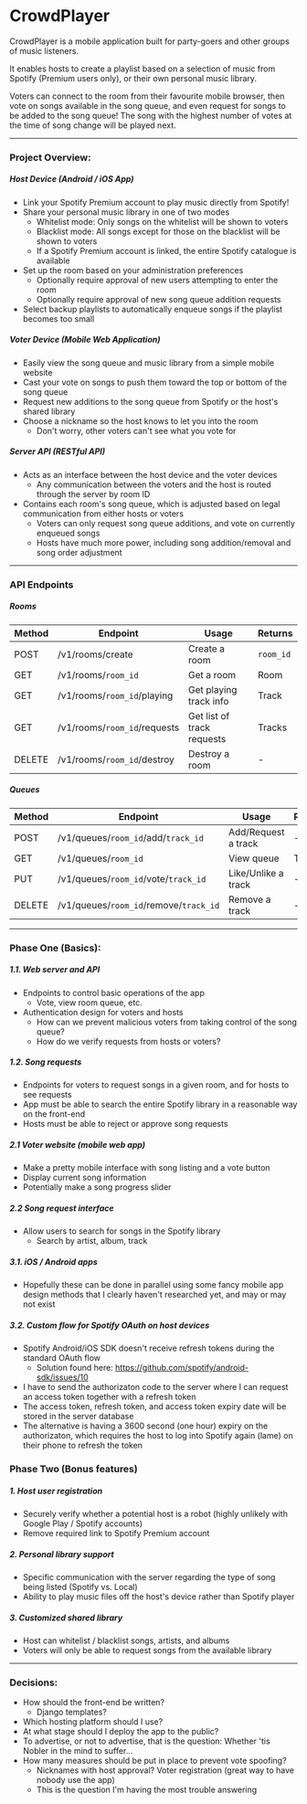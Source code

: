 # CrowdPlayer

CrowdPlayer is a mobile application built for party-goers and other groups of music listeners.

It enables hosts to create a playlist based on a selection of music from Spotify (Premium users only), or their own personal music library.

Voters can connect to the room from their favourite mobile browser, then vote on songs available in the song queue, and even request for songs to be added to the song queue! The song with the highest number of votes at the time of song change will be played next.

---
### Project Overview:

##### Host Device (Android / iOS App)
- Link your Spotify Premium account to play music directly from Spotify!
- Share your personal music library in one of two modes
	- Whitelist mode: Only songs on the whitelist will be shown to voters
	- Blacklist mode: All songs except for those on the blacklist will be shown to voters
	- If a Spotify Premium account is linked, the entire Spotify catalogue is available
- Set up the room based on your administration preferences
	- Optionally require approval of new users attempting to enter the room
	- Optionally require approval of new song queue addition requests
- Select backup playlists to automatically enqueue songs if the playlist becomes too small

##### Voter Device (Mobile Web Application)
- Easily view the song queue and music library from a simple mobile website
- Cast your vote on songs to push them toward the top or bottom of the song queue
- Request new additions to the song queue from Spotify or the host's shared library
- Choose a nickname so the host knows to let you into the room
	- Don't worry, other voters can't see what you vote for

##### Server API (RESTful API)
- Acts as an interface between the host device and the voter devices
	- Any communication between the voters and the host is routed through the server by room ID
- Contains each room's song queue, which is adjusted based on legal communication from either hosts or voters
	- Voters can only request song queue additions, and vote on currently enqueued songs
	- Hosts have much more power, including song addition/removal and song order adjustment

---
### API Endpoints

##### Rooms
|  Method  |  Endpoint  | Usage  |  Returns  |
| -------- | ---------- | ----------- | --------- |
| POST | /v1/rooms/create | Create a room | `room_id` |
| GET | /v1/rooms/`room_id` | Get a room | Room |
| GET | /v1/rooms/`room_id`/playing | Get playing track info | Track |
| GET | /v1/rooms/`room_id`/requests | Get list of track requests | Tracks |
| DELETE | /v1/rooms/`room_id`/destroy | Destroy a room | - |

##### Queues
|  Method  |  Endpoint  |  Usage  |  Returns  |
| -------- | ---------- | ------- | --------- |
| POST | /v1/queues/`room_id`/add/`track_id` | Add/Request a track | - |
| GET | /v1/queues/`room_id` | View queue | Tracks |
| PUT | /v1/queues/`room_id`/vote/`track_id` | Like/Unlike a track | - |
| DELETE | /v1/queues/`room_id`/remove/`track_id` | Remove a track | - |


---
### Phase One (Basics):

##### 1.1. Web server and API
- Endpoints to control basic operations of the app
	- Vote, view room queue, etc.
- Authentication design for voters and hosts
	- How can we prevent malicious voters from taking control of the song queue?
	- How do we verify requests from hosts or voters?

##### 1.2. Song requests
- Endpoints for voters to request songs in a given room, and for hosts to see requests
- App must be able to search the entire Spotify library in a reasonable way on the front-end
- Hosts must be able to reject or approve song requests

##### 2.1 Voter website (mobile web app)
- Make a pretty mobile interface with song listing and a vote button
- Display current song information
- Potentially make a song progress slider

##### 2.2 Song request interface
- Allow users to search for songs in the Spotify library
	- Search by artist, album, track

##### 3.1. iOS / Android apps
- Hopefully these can be done in parallel using some fancy mobile app design methods that I clearly haven't researched yet, and may or may not exist

##### 3.2. Custom flow for Spotify OAuth on host devices
- Spotify Android/iOS SDK doesn't receive refresh tokens during the standard OAuth flow
	- Solution found here: https://github.com/spotify/android-sdk/issues/10
- I have to send the authorizaton code to the server where I can request an access token together with a refresh token
- The access token, refresh token, and access token expiry date will be stored in the server database
- The alternative is having a 3600 second (one hour) expiry on the authorizaton, which requires the host to log into Spotify again (lame) on their phone to refresh the token

### Phase Two (Bonus features)

##### 1. Host user registration
- Securely verify whether a potential host is a robot (highly unlikely with Google Play / Spotify accounts)
- Remove required link to Spotify Premium account

##### 2. Personal library support
- Specific communication with the server regarding the type of song being listed (Spotify vs. Local)
- Ability to play music files off the host's device rather than Spotify player

##### 3. Customized shared library
- Host can whitelist / blacklist songs, artists, and albums
- Voters will only be able to request songs from the available library

---
### Decisions:
- How should the front-end be written?
	- Django templates?
- Which hosting platform should I use?
- At what stage should I deploy the app to the public?
- To advertise, or not to advertise, that is the question: Whether 'tis Nobler in the mind to suffer...
- How many measures should be put in place to prevent vote spoofing?
	- Nicknames with host approval? Voter registration (great way to have nobody use the app)
	- This is the question I'm having the most trouble answering
